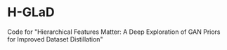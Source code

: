 # H-GLaD
Code for "Hierarchical Features Matter: A Deep Exploration of GAN Priors for Improved Dataset Distillation"

